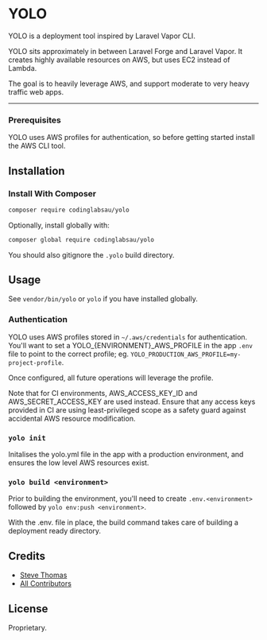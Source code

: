 # YOLO

YOLO is a deployment tool inspired by Laravel Vapor CLI. 

YOLO sits approximately in between Laravel Forge and Laravel Vapor. It creates highly available resources on AWS, but uses EC2 instead of Lambda.

The goal is to heavily leverage AWS, and support moderate to very heavy traffic web apps. 

___
### Prerequisites
YOLO uses AWS profiles for authentication, so before getting started install the AWS CLI tool.

## Installation

### Install With Composer
```bash
composer require codinglabsau/yolo
```

Optionally, install globally with:
```bash
composer global require codinglabsau/yolo
```

You should also gitignore the `.yolo` build directory.

## Usage
See `vendor/bin/yolo` or `yolo` if you have installed globally.

### Authentication
YOLO uses AWS profiles stored in `~/.aws/credentials` for authentication. You'll want to set a YOLO_{ENVIRONMENT}_AWS_PROFILE in the app `.env` file to point to the correct profile; eg. `YOLO_PRODUCTION_AWS_PROFILE=my-project-profile`.

Once configured, all future operations will leverage the profile.

Note that for CI environments, AWS_ACCESS_KEY_ID and AWS_SECRET_ACCESS_KEY are used instead. Ensure that any access keys provided in CI are using least-privileged scope as a safety guard against accidental AWS resource modification.

### `yolo init`
Initalises the yolo.yml file in the app with a production environment, and ensures the low level AWS resources exist. 

### `yolo build <environment>`
Prior to building the environment, you'll need to create `.env.<environment>` followed by `yolo env:push <environment>`.

With the .env.<environment> file in place, the build command takes care of building a deployment ready directory. 

## Credits
- [Steve Thomas](https://github.com/stevethomas)
- [All Contributors](https://github.com/codinglabsau/yolo/contributors)

## License
Proprietary.
